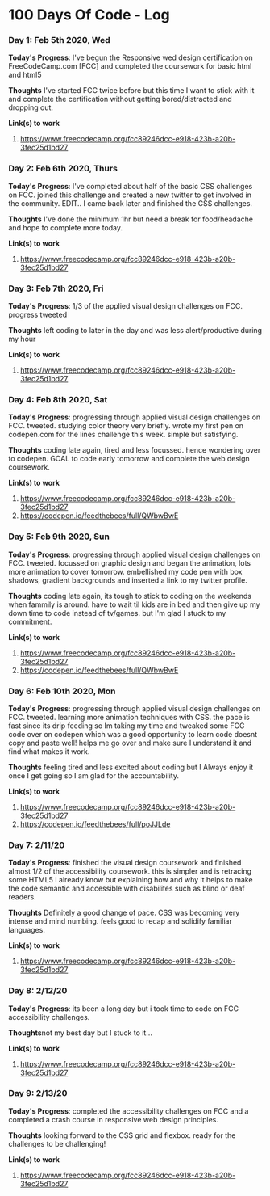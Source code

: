 # 100 Days Of Code - Log

### Day 1: Feb 5th 2020, Wed

**Today's Progress**: I've begun the Responsive wed design certification on FreeCodeCamp.com [FCC] and completed the coursework for basic html and html5

**Thoughts** I've started FCC twice before but this time I want to stick with it and complete the certification without getting bored/distracted and dropping out.

**Link(s) to work**
1. https://www.freecodecamp.org/fcc89246dcc-e918-423b-a20b-3fec25d1bd27

### Day 2: Feb 6th 2020, Thurs

**Today's Progress**: I've completed about half of the basic CSS challenges on FCC. joined this challenge and created a new twitter to get involved in the community. EDIT.. I came back later and finished the CSS challenges.

**Thoughts** I've done the minimum 1hr but need a break for food/headache and hope to complete more today. 

**Link(s) to work**
1. https://www.freecodecamp.org/fcc89246dcc-e918-423b-a20b-3fec25d1bd27

### Day 3: Feb 7th 2020, Fri

**Today's Progress**: 1/3 of the applied visual design challenges on FCC. progress tweeted

**Thoughts** left coding to later in the day and was less alert/productive during my hour

**Link(s) to work**
1. https://www.freecodecamp.org/fcc89246dcc-e918-423b-a20b-3fec25d1bd27

### Day 4: Feb 8th 2020, Sat

**Today's Progress**: progressing through applied visual design challenges on FCC. tweeted. studying color theory very briefly. wrote my first pen on codepen.com for the lines challenge this week. simple but satisfying.

**Thoughts** coding late again, tired and less focussed. hence wondering over to codepen. GOAL to code early tomorrow and complete the web design coursework. 

**Link(s) to work**
1. https://www.freecodecamp.org/fcc89246dcc-e918-423b-a20b-3fec25d1bd27
2. https://codepen.io/feedthebees/full/QWbwBwE

### Day 5: Feb 9th 2020, Sun

**Today's Progress**: progressing through applied visual design challenges on FCC. tweeted. focussed on graphic design and began the animation, lots more animation to cover tomorrow. embellished my code pen with box shadows, gradient backgrounds and inserted a link to my twitter profile. 

**Thoughts** coding late again, its tough to stick to coding on the weekends when fammily is around. have to wait til kids are in bed and then give up my down time to code instead of tv/games. but I'm glad I stuck to my commitment. 

**Link(s) to work**
1. https://www.freecodecamp.org/fcc89246dcc-e918-423b-a20b-3fec25d1bd27
2. https://codepen.io/feedthebees/full/QWbwBwE

### Day 6: Feb 10th 2020, Mon

**Today's Progress**: progressing through applied visual design challenges on FCC. tweeted. learning more animation techniques with CSS. the pace is fast since its drip feeding so Im taking my time and tweaked some FCC code over on codepen which was a good opportunity to learn code doesnt copy and paste well! helps me go over and make sure I understand it and find what makes it work.  

**Thoughts** feeling tired and less excited about coding but I Always enjoy it once I get going so I am glad for the accountability. 

**Link(s) to work**
1. https://www.freecodecamp.org/fcc89246dcc-e918-423b-a20b-3fec25d1bd27
2. https://codepen.io/feedthebees/full/poJJLde

### Day 7: 2/11/20

**Today's Progress**: finished the visual design coursework and finished almost 1/2 of the accessibility coursework. this is simpler and is retracing some HTML5 I already know but explaining how and why it helps to make the code semantic and accessible with disabilites such as blind or deaf readers.   

**Thoughts** Definitely a good change of pace. CSS was becoming very intense and mind numbing. feels good to recap and solidify familiar languages. 

**Link(s) to work**
1. https://www.freecodecamp.org/fcc89246dcc-e918-423b-a20b-3fec25d1bd27

### Day 8: 2/12/20

**Today's Progress**: its been a long day but i took time to code on FCC accessibility challenges.   

**Thoughts**not my best day but I stuck to it...

**Link(s) to work**
1. https://www.freecodecamp.org/fcc89246dcc-e918-423b-a20b-3fec25d1bd27

### Day 9: 2/13/20

**Today's Progress**: completed the accessibility challenges on FCC and a completed a crash course in responsive web design principles.   

**Thoughts** looking forward to the CSS grid and flexbox. ready for the challenges to be challenging!

**Link(s) to work**
1. https://www.freecodecamp.org/fcc89246dcc-e918-423b-a20b-3fec25d1bd27
